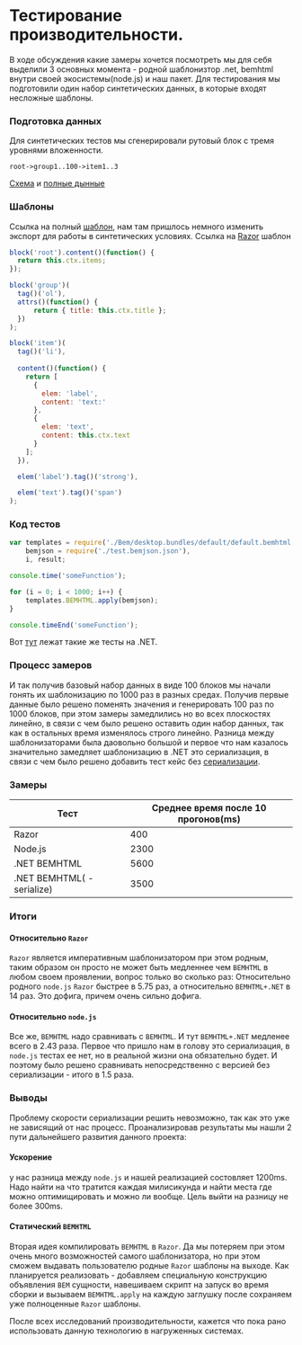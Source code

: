 Тестирование производительности.
================================

  В ходе обсуждения какие замеры хочется посмотреть мы для себя выделили 3 основных момента - родной шаблонизтор .net, bemhtml внутри своей экосистемы(node.js) и наш пакет.
Для тестирования мы подготовили один набор синтетических данных, в которые входят несложные шаблоны. 

### Подготовка данных
Для синтетических тестов мы сгенерировали рутовый блок с тремя уровнями вложенности.
```
root->group1..100->item1..3
``` 
[Схема](https://github.com/dima117/bemtest-net/blob/master/docs/data.json.md) и [полные дынные](https://github.com/dima117/bemtest-net/blob/master/Benchmarks/test.bemjson.json)

### Шаблоны
Ссылка на полный [шаблон](https://github.com/dima117/bemtest-net/blob/master/Benchmarks/Bem/desktop.bundles/default/default.bemhtml.js), нам там пришлось немного изменить экспорт для работы в синтетических условиях.
Ссылка на [Razor](https://github.com/dima117/bemtest-net/blob/master/Benchmarks/Razor/test.cshtml) шаблон
```javascript
block('root').content()(function() {
  return this.ctx.items;
});

block('group')(
  tag()('ol'),
  attrs()(function() {
      return { title: this.ctx.title };
  })
);

block('item')(
  tag()('li'),
  
  content()(function() {
    return [
      {
        elem: 'label',
        content: 'text:'
      },
      {
        elem: 'text',
        content: this.ctx.text
      }
    ];
  }),

  elem('label').tag()('strong'),

  elem('text').tag()('span')
);
```

### Код тестов
```javascript
var templates = require('./Bem/desktop.bundles/default/default.bemhtml'),
    bemjson = require('./test.bemjson.json'),
    i, result;

console.time('someFunction');

for (i = 0; i < 1000; i++) {
    templates.BEMHTML.apply(bemjson);
}

console.timeEnd('someFunction');
```
Вот [тут](https://github.com/dima117/bemtest-net/blob/master/Benchmarks/Program.cs#L23) лежат такие же тесты на .NET.

### Процесс замеров
И так получив базовый набор данных в виде 100 блоков мы начали гонять их шаблонизацию по 1000 раз в разных средах. Получив первые данные было решено поменять значения и генерировать 100 раз по 1000 блоков, при этом замеры замедлились но во всех плоскостях линейно, в связи с чем было решено оставить один набор данных, так как в остальных время изменялось строго линейно.
Разница между шаблонизаторами была даовольно большой и первое что нам казалось значительно замедляет шаблонизацию в .NET это сериализация, в связи с чем было решено добавить тест кейс без [сериализации](https://github.com/dima117/bemtest-net/blob/master/Benchmarks/Bem/desktop.bundles/default2/default2.bemhtml.js).

### Замеры
Тест | Среднее время после 10 прогонов(ms)
------------ | -------------
Razor | 400
Node.js | 2300
.NET BEMHTML | 5600
.NET BEMHTML( - serialize) | 3500

### Итоги
#### Относительно `Razor`
`Razor` является императивным шаблонизатором при этом родным, таким образом он просто не может быть медленнее чем `BEMHTML` в любом своем проявлении, вопрос только во сколько раз:
Относительно родного `node.js` `Razor` быстрее в 5.75 раз, а относительно `BEMHTML+.NET` в 14 раз. Это дофига, причем очень сильно дофига.
#### Относительно `node.js`
Все же, `BEMHTML` надо сравнивать с `BEMHTML`. И тут `BEMHTML+.NET` медленее всего в 2.43 раза. Первое что пришло нам в голову это сериализация, в `node.js` тестах ее нет, но в реальной жизни она обязательно будет. И поэтому было решено сравнивать непосредственно с версией без сериализации - итого в 1.5 раза. 

### Выводы
Проблему скорости сериализации решить невозможно, так как это уже не зависящий от нас процесс. Проанализировав результаты мы нашли 2 пути дальнейшего развития данного проекта:
#### Ускорение 
у нас разница между `node.js` и нашей реализацией состовляет 1200ms. Надо найти на что тратится каждая милисикунда и найти места где можно оптимищировать и можно ли вообще.
Цель выйти на разницу не более 300ms.

#### Статический `BEMHTML`
Вторая идея компилировать `BEMHTML` в `Razor`. Да мы потеряем при этом очень много возможностей самого шаблонизатора, но при этом сможем выдавать пользователю родные `Razor` шаблоны на выходе. Как планируется реализовать  - добавляем специальную конструкцию объявления `BEM` сущности, навешиваем скрипт на запуск во время сборки и вызываем `BEMHTML.apply` на каждую заглушку после сохраняем уже полноценные `Razor` шаблоны.


После всех исследований производительности, кажется что пока рано использовать данную технологию в нагруженных системах.
